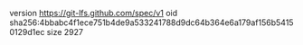 version https://git-lfs.github.com/spec/v1
oid sha256:4bbabc4f1ece751b4de9a533241788d9dc64b364e6a179af156b54150129d1ec
size 2927
